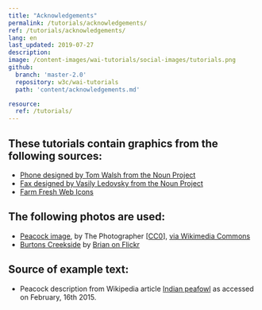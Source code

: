 ```yaml
---
title: "Acknowledgements"
permalink: /tutorials/acknowledgements/
ref: /tutorials/acknowledgements/
lang: en
last_updated: 2019-07-27
description:
image: /content-images/wai-tutorials/social-images/tutorials.png
github:
  branch: 'master-2.0'
  repository: w3c/wai-tutorials
  path: 'content/acknowledgements.md'

resource:
  ref: /tutorials/
---
```


## These tutorials contain graphics from the following sources:

* [Phone designed by Tom Walsh from the Noun Project](http://thenounproject.com/term/phone/52971/)
* [Fax designed by Vasily Ledovsky from the Noun Project](http://thenounproject.com/term/fax/8017/)
* [Farm Fresh Web Icons](http://www.fatcow.com/free-icons)

## The following photos are used:

* [Peacock image](https://en.wikipedia.org/wiki/File:Pavo_Real_Venezolano.jpg), by The Photographer [<a href="http://creativecommons.org/publicdomain/zero/1.0/deed.en">CC0</a>], <a href="https://commons.wikimedia.org/wiki/File%3APavo_Real_Venezolano.jpg">via Wikimedia Commons</a>
* [Burtons Creekside](https://secure.flickr.com/photos/makelessnoise/1423697879/in/set-72157602113996846/) by [Brian on Flickr](https://secure.flickr.com/photos/makelessnoise/)

## Source of example text:

* Peacock description from Wikipedia article [Indian peafowl](https://en.wikipedia.org/w/index.php?title=Indian_peafowl&oldid=647099660) as accessed on February, 16th 2015.